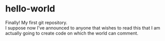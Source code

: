# hello-world
Finally! My first git repository.  
I suppose now I've announced to anyone that wishes to read this that I am actually going to create code on which the world can comment.
